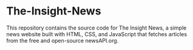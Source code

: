 # The-Insight-News
This repository contains the source code for The Insight News, a simple news website built with HTML, CSS, and JavaScript that fetches articles from the free and open-source newsAPI.org.
